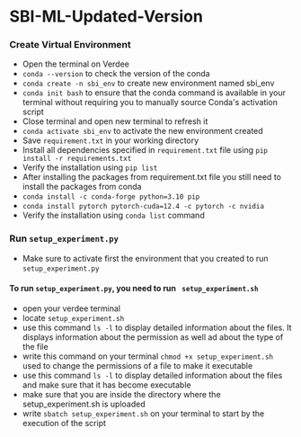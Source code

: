 # SBI-ML-Updated-Version

### Create Virtual Environment 
- Open the terminal on Verdee  
- `conda --version`  to check the version of the conda   
- `conda create -n sbi_env` to create new environment named sbi_env  
-  `conda init bash` to ensure that the conda command is available in your terminal without requiring you to manually source Conda's activation script  
- Close terminal and open new terminal to refresh it  
- `conda activate sbi_env` to activate the new environment created
- Save `requirement.txt` in your working directory
- Install all dependencies specified in `requirement.txt` file using `pip install -r requirements.txt`
- Verify the installation  using `pip list`
- After installing the packages from requirement.txt file you still need to install the packages from conda 
- `conda install -c conda-forge python=3.10 pip`
- `conda install pytorch pytorch-cuda=12.4 -c pytorch -c nvidia`
- Verify the installation using `conda list` command

### Run **`setup_experiment.py`**
- Make sure to activate first the environment that you created to run `setup_experiment.py`
#### To run `setup_experiment.py`, you need to run ` setup_experiment.sh`
- open your verdee terminal 
- locate `setup_experiment.sh`
- use this command `ls -l` to display detailed information about the files. It displays information about the permission as well ad about the type of the file  
- write this command on your terminal `chmod +x setup_experiment.sh` used to change the permissions of a file to make it executable
- use this command `ls -l` to display detailed information about the files and make sure that it has become executable
- make sure that you are inside the directory where the setup_experiment.sh is uploaded 
- write `sbatch setup_experiment.sh` on your terminal to start by the execution of the script
  